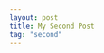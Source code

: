 ```yaml
---
layout: post
title: My Second Post
tag: "second"
---
```

<div class="fullscreen background parallax da-all" style="background-image:url('{{site.url}}assets/frames.jpg');" data-img-width="1600" data-img-height="1064" data-diff="100">
    <div class="content-a">
        <div class="content-b">
           <div class="main-title">
            <!-- <h1 class="main-1"> Welcome </h1>
             <h2 class="main-2"> to </h2>
             <h2 class="main-3"> Quality Photographic Printing </h2>  -->
       <!--      <h1 class="main-1"> Welcome to Quality Photographic Printing </h1>  -->
           </div>
        </div>
    </div>
</div>
  